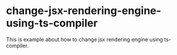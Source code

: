 # change-jsx-rendering-engine-using-ts-compiler
This is example about how to change jsx rendering engine using ts-compiler. 
